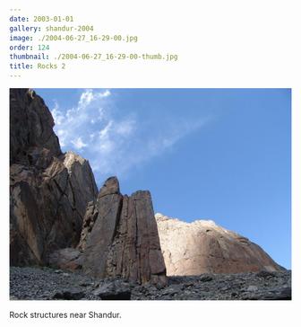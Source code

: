 ```yaml
---
date: 2003-01-01
gallery: shandur-2004
image: ./2004-06-27_16-29-00.jpg
order: 124
thumbnail: ./2004-06-27_16-29-00-thumb.jpg
title: Rocks 2
---
```


![Rocks 2](./2004-06-27_16-29-00.jpg)

Rock structures near Shandur.